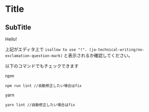 # Title

## SubTitle

Hello!

上記がエディタ上で `isallow to use "!". (ja-technical-writing/no-exclamation-question-mark)` と表示されるか確認してください。

以下のコマンドでもチェックできます

npm
```
npm run lint //自動修正したい場合はfix
```

yarn 
```
yarn lint //自動修正したい場合はfix
```